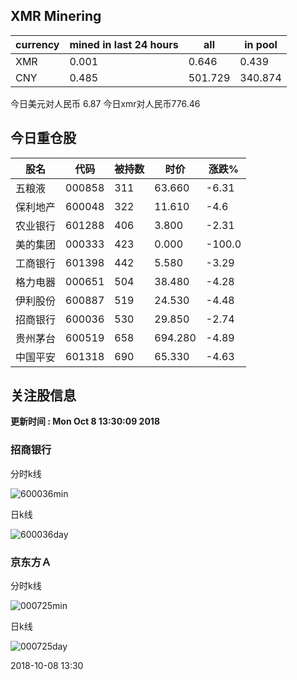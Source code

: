 ## XMR Minering

|currency|mined in last 24 hours|all|in pool|
|---|---|---|---|
|XMR|0.001|0.646|0.439|
|CNY|0.485|501.729|340.874|

今日美元对人民币 6.87	今日xmr对人民币776.46


## 今日重仓股 

|股名|代码|被持数|时价|涨跌%|
|---|---|---|---|---|
|五粮液|000858|311|63.660|-6.31|
|保利地产|600048|322|11.610|-4.6|
|农业银行|601288|406|3.800|-2.31|
|美的集团|000333|423|0.000|-100.0|
|工商银行|601398|442|5.580|-3.29|
|格力电器|000651|504|38.480|-4.28|
|伊利股份|600887|519|24.530|-4.48|
|招商银行|600036|530|29.850|-2.74|
|贵州茅台|600519|658|694.280|-4.89|
|中国平安|601318|690|65.330|-4.63|

## 关注股信息
**更新时间 : Mon Oct  8 13:30:09 2018**
### 招商银行 
分时k线

![600036min](http://image.sinajs.cn/newchart/min/n/sh600036.gif)

日k线

![600036day](http://image.sinajs.cn/newchart/daily/n/sh600036.gif)

### 京东方Ａ 
分时k线

![000725min](http://image.sinajs.cn/newchart/min/n/sz000725.gif)

日k线

![000725day](http://image.sinajs.cn/newchart/daily/n/sz000725.gif)

2018-10-08 13:30